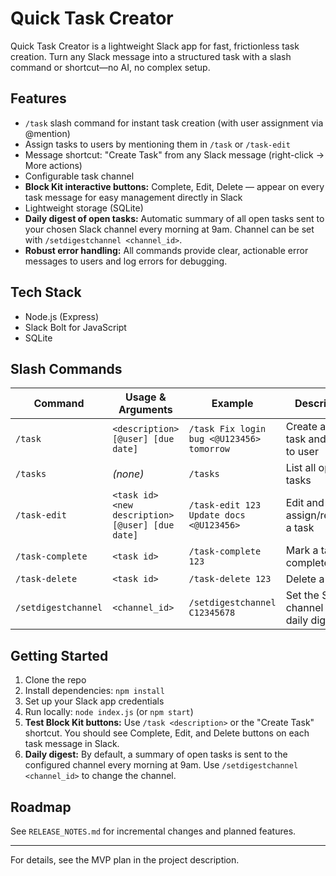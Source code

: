 # Quick Task Creator

Quick Task Creator is a lightweight Slack app for fast, frictionless task creation. Turn any Slack message into a structured task with a slash command or shortcut—no AI, no complex setup.

## Features

- `/task` slash command for instant task creation (with user assignment via @mention)
- Assign tasks to users by mentioning them in `/task` or `/task-edit`
- Message shortcut: "Create Task" from any Slack message (right-click → More actions)
- Configurable task channel
- **Block Kit interactive buttons:** Complete, Edit, Delete — appear on every task message for easy management directly in Slack
- Lightweight storage (SQLite)
- **Daily digest of open tasks:** Automatic summary of all open tasks sent to your chosen Slack channel every morning at 9am. Channel can be set with `/setdigestchannel <channel_id>`.
- **Robust error handling:** All commands provide clear, actionable error messages to users and log errors for debugging.

## Tech Stack

- Node.js (Express)
- Slack Bolt for JavaScript
- SQLite

## Slash Commands

| Command             | Usage & Arguments                                | Example                                   | Description                            |
| ------------------- | ------------------------------------------------ | ----------------------------------------- | -------------------------------------- |
| `/task`             | `<description> [@user] [due date]`               | `/task Fix login bug <@U123456> tomorrow` | Create a new task and assign to user   |
| `/tasks`            | _(none)_                                         | `/tasks`                                  | List all open tasks                    |
| `/task-edit`        | `<task id> <new description> [@user] [due date]` | `/task-edit 123 Update docs <@U123456>`   | Edit and assign/reassign a task        |
| `/task-complete`    | `<task id>`                                      | `/task-complete 123`                      | Mark a task as complete                |
| `/task-delete`      | `<task id>`                                      | `/task-delete 123`                        | Delete a task                          |
| `/setdigestchannel` | `<channel_id>`                                   | `/setdigestchannel C12345678`             | Set the Slack channel for daily digest |

## Getting Started

1. Clone the repo
2. Install dependencies: `npm install`
3. Set up your Slack app credentials
4. Run locally: `node index.js` (or `npm start`)
5. **Test Block Kit buttons:** Use `/task <description>` or the "Create Task" shortcut. You should see Complete, Edit, and Delete buttons on each task message in Slack.
6. **Daily digest:** By default, a summary of open tasks is sent to the configured channel every morning at 9am. Use `/setdigestchannel <channel_id>` to change the channel.

## Roadmap

See `RELEASE_NOTES.md` for incremental changes and planned features.

---

For details, see the MVP plan in the project description.
